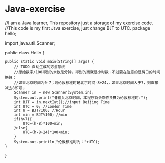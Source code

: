 # Java-exercise
//I am a Java learner, This repository just a storage of my exercise code.
//This code is my first Java exercise, just change BJT to UTC.
package hello;

import java.util.Scanner;

public class Hello {

	public static void main(String[] args) {
		// TODO 自动生成的方法存根
		//原始数字/100得到的余数是分钟，得到的商就是小时数；不过要在注意的是跨日的时间换算；
		//如果北京时间为0-7；则伦敦标准时是北京时间-8+24，，如果北京时间大于7，则直接减去8即可；
		Scanner in = new Scanner(System.in);
		System.out.print("请输入北京时间，本程序将会帮你换算为伦敦标准时:");
		int BJT = in.nextInt();//input Beijing Time
		int UTC = 0; //London Time
		int h = BJT/100; //Hour
		int min = BJT%100; //min
		if(h>7){
			UTC=(h-8)*100+min;
		}else{
			UTC=(h-8+24)*100+min;
		}
		System.out.println("伦敦标准时为："+UTC);
	}
}
